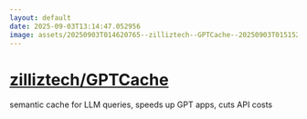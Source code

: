 ```yaml
---
layout: default
date: 2025-09-03T13:14:47.052956
image: assets/20250903T014620765--zilliztech--GPTCache--20250903T015152905--cropped.png
---
```


# [zilliztech/GPTCache](https://github.com/zilliztech/GPTCache)

semantic cache for LLM queries, speeds up GPT apps, cuts API costs
